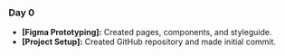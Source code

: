 ### Day 0
- **[Figma Prototyping]:** Created pages, components, and styleguide.
- **[Project Setup]:** Created GitHub repository and made initial commit.